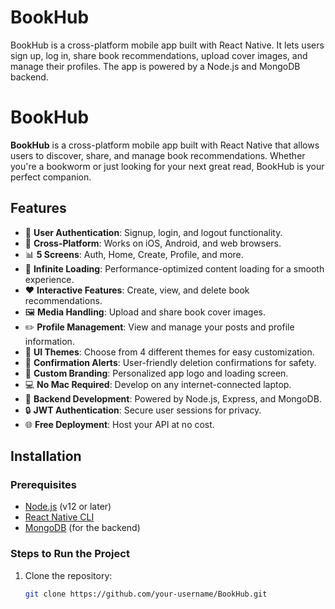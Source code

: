 # BookHub
BookHub is a cross-platform mobile app built with React Native. It lets users sign up, log in, share book recommendations, upload cover images, and manage their profiles. The app is powered by a Node.js and MongoDB backend.

# BookHub

**BookHub** is a cross-platform mobile app built with React Native that allows users to discover, share, and manage book recommendations. Whether you're a bookworm or just looking for your next great read, BookHub is your perfect companion.

## Features

- 🔐 **User Authentication**: Signup, login, and logout functionality.
- 📱 **Cross-Platform**: Works on iOS, Android, and web browsers.
- 📊 **5 Screens**: Auth, Home, Create, Profile, and more.
- 🔄 **Infinite Loading**: Performance-optimized content loading for a smooth experience.
- ❤️ **Interactive Features**: Create, view, and delete book recommendations.
- 🖼️ **Media Handling**: Upload and share book cover images.
- ✏️ **Profile Management**: View and manage your posts and profile information.
- 🎨 **UI Themes**: Choose from 4 different themes for easy customization.
- 🔔 **Confirmation Alerts**: User-friendly deletion confirmations for safety.
- 📱 **Custom Branding**: Personalized app logo and loading screen.
- 💻 **No Mac Required**: Develop on any internet-connected laptop.
- 🚀 **Backend Development**: Powered by Node.js, Express, and MongoDB.
- 🔒 **JWT Authentication**: Secure user sessions for privacy.
- 🌐 **Free Deployment**: Host your API at no cost.

## Installation

### Prerequisites

- [Node.js](https://nodejs.org/en/) (v12 or later)
- [React Native CLI](https://reactnative.dev/docs/environment-setup)
- [MongoDB](https://www.mongodb.com/try/download/community) (for the backend)

### Steps to Run the Project

1. Clone the repository:
   ```bash
   git clone https://github.com/your-username/BookHub.git

